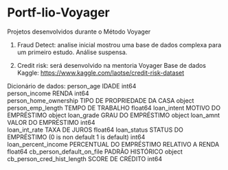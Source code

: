 # Portf-lio-Voyager
Projetos desenvolvidos durante o Método Voyager

1) Fraud Detect: analise inicial mostrou uma base de dados complexa para um primeiro estudo. Análise suspensa.

2) Credit risk: será desenvolvido na mentoria Voyager
Base de dados Kaggle: https://www.kaggle.com/laotse/credit-risk-dataset

Dicionário de dados:
person_age IDADE int64  
person_income RENDA int64  
person_home_ownership TIPO DE PROPRIEDADE DA CASA object
person_emp_length TEMPO DE TRABALHO float64
loan_intent MOTIVO DO EMPRÉSTIMO  object 
loan_grade GRAU DO EMPRÉSTIMO  object 
loan_amnt VALOR DO EMPRÉSTIMO int64  
loan_int_rate TAXA DE JUROS float64
loan_status STATUS DO EMPRÉSTIMO (0 is non default 1 is default) int64  
loan_percent_income PERCENTUAL DO EMPRÉSTIMO RELATIVO A RENDA float64
cb_person_default_on_file PADRÃO HISTÓRICO object 
cb_person_cred_hist_length SCORE DE CRÉDITO int64 
